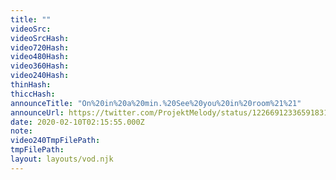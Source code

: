 ```yaml
---
title: ""
videoSrc: 
videoSrcHash: 
video720Hash: 
video480Hash: 
video360Hash: 
video240Hash: 
thinHash: 
thiccHash: 
announceTitle: "On%20in%20a%20min.%20See%20you%20in%20room%21%21"
announceUrl: https://twitter.com/ProjektMelody/status/1226691233659183104
date: 2020-02-10T02:15:55.000Z
note: 
video240TmpFilePath: 
tmpFilePath: 
layout: layouts/vod.njk
---
```

